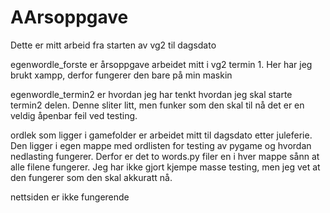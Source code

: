 # AArsoppgave


Dette er mitt arbeid fra starten av vg2 til dagsdato

egenwordle_forste er årsoppgave arbeidet mitt i vg2 termin 1. Her har jeg brukt xampp, derfor fungerer den bare på min maskin

egenwordle_termin2 er hvordan jeg har tenkt hvordan jeg skal starte termin2 delen. Denne sliter litt, men funker som den skal til nå det er en veldig åpenbar feil ved testing.

ordlek som ligger i gamefolder er arbeidet mitt til dagsdato etter juleferie. Den ligger i egen mappe med ordlisten for testing av pygame og hvordan nedlasting fungerer. Derfor er det to words.py filer en i hver mappe sånn at alle filene fungerer. Jeg har ikke gjort kjempe masse testing, men jeg vet at den fungerer som den skal akkuratt nå.

nettsiden er ikke fungerende

